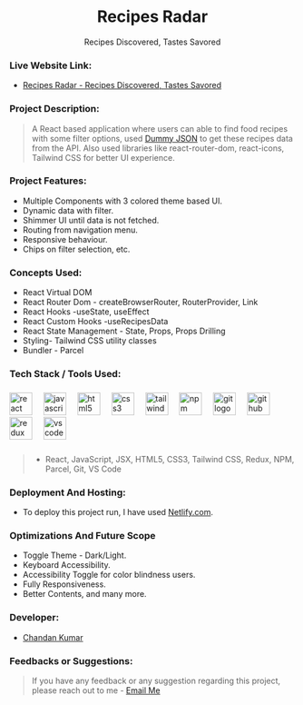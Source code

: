 <h1 align="center"><b>Recipes Radar</b></h1>
<p align="center">Recipes Discovered, Tastes Savored</p>

### **Live Website Link:**
* [Recipes Radar - Recipes Discovered, Tastes Savored](https://recipes-radar-react-app-by-chandan.netlify.app/)

### **Project Description:**
> A React based application where users can able to find food recipes with some filter options, used [Dummy JSON](https://dummyjson.com/recipes?limit=50) to get these recipes data from the API. Also used libraries like react-router-dom, react-icons, Tailwind CSS for better UI experience. 

### **Project Features:**
- Multiple Components with 3 colored theme based UI.
- Dynamic data with filter.
- Shimmer UI until data is not fetched.
- Routing from navigation menu.
- Responsive behaviour.
- Chips on filter selection, etc.

### **Concepts Used:**
- React Virtual DOM
- React Router Dom - createBrowserRouter, RouterProvider, Link
- React Hooks -useState, useEffect
- React Custom Hooks -useRecipesData
- React State Management - State, Props, Props Drilling
- Styling- Tailwind CSS utility classes
- Bundler - Parcel
  
### **Tech Stack / Tools Used:**

###

<div align="left">
  <img src="https://cdn.jsdelivr.net/gh/devicons/devicon/icons/react/react-original.svg" height="40" alt="react logo"  />
  <img width="12" />
  <img src="https://cdn.jsdelivr.net/gh/devicons/devicon/icons/javascript/javascript-original.svg" height="40" alt="javascript logo"  />
  <img width="12" />
  <img src="https://cdn.simpleicons.org/html5/E34F26" height="40" alt="html5 logo"  />
  <img width="12" />
  <img src="https://cdn.simpleicons.org/css3/1572B6" height="40" alt="css3 logo"  />
  <img width="12" />
  <img src="https://skillicons.dev/icons?i=tailwind" height="40" alt="tailwindcss logo"  />
  <img width="12" />
  <img src="https://cdn.simpleicons.org/npm/CB3837" height="40" alt="npm logo"  />
  <img width="12" />
  <img src="https://cdn.simpleicons.org/git/F05032" height="40" alt="git logo"  />
  <img width="12" />
  <img src="https://cdn.simpleicons.org/github/181717" height="40" alt="github logo"  />
  <img width="12" />
  <img src="https://cdn.simpleicons.org/redux/764ABC" height="40" alt="redux logo"  />
  <img width="12" />
  <img src="https://cdn.simpleicons.org/visualstudiocode/007ACC" height="40" alt="vscode logo"  />
</div>

###

> - React, JavaScript, JSX, HTML5, CSS3, Tailwind CSS, Redux, NPM, Parcel, Git, VS Code

  
### **Deployment And Hosting:**
- To deploy this project run, I have used [Netlify.com](https://www.netlify.com/).


  
### **Optimizations And Future Scope**

- Toggle Theme - Dark/Light.
- Keyboard Accessibility.
- Accessibility Toggle for color blindness users.
- Fully Responsiveness.
- Better Contents, and many more.

### **Developer:**

- [Chandan Kumar](https://www.linkedin.com/in/chandan2606/)
  
### **Feedbacks or Suggestions:**

> If you have any feedback or any suggestion regarding this project, please reach out to me - [Email Me](mailto:chandan2606kr@gmail.com)


  
